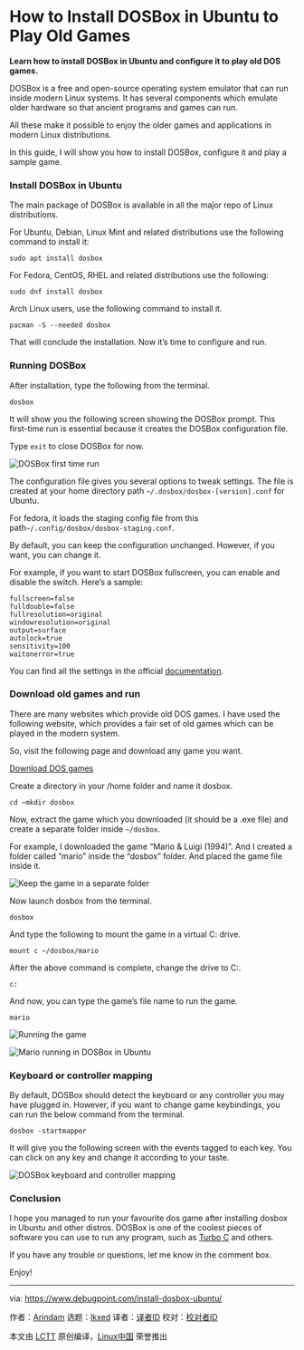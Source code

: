 [#]: subject: "How to Install DOSBox in Ubuntu to Play Old Games"
[#]: via: "https://www.debugpoint.com/install-dosbox-ubuntu/"
[#]: author: "Arindam https://www.debugpoint.com/author/admin1/"
[#]: collector: "lkxed"
[#]: translator: " "
[#]: reviewer: " "
[#]: publisher: " "
[#]: url: " "

How to Install DOSBox in Ubuntu to Play Old Games
======

**Learn how to install DOSBox in Ubuntu and configure it to play old DOS games.**

DOSBox is a free and open-source operating system emulator that can run inside modern Linux systems. It has several components which emulate older hardware so that ancient programs and games can run.

All these make it possible to enjoy the older games and applications in modern Linux distributions.

In this guide, I will show you how to install DOSBox, configure it and play a sample game.

### Install DOSBox in Ubuntu

The main package of DOSBox is available in all the major repo of Linux distributions.

For Ubuntu, Debian, Linux Mint and related distributions use the following command to install it:

```
sudo apt install dosbox
```

For Fedora, CentOS, RHEL and related distributions use the following:

```
sudo dnf install dosbox
```

Arch Linux users, use the following command to install it.

```
pacman -S --needed dosbox
```

That will conclude the installation. Now it’s time to configure and run.

### Running DOSBox

After installation, type the following from the terminal.

```
dosbox
```

It will show you the following screen showing the DOSBox prompt. This first-time run is essential because it creates the DOSBox configuration file.

Type `exit` to close DOSBox for now.

![DOSBox first time run][1]

The configuration file gives you several options to tweak settings. The file is created at your home directory path `~/.dosbox/dosbox-[version].conf` for Ubuntu.

For fedora, it loads the staging config file from this path`~/.config/dosbox/dosbox-staging.conf`.

By default, you can keep the configuration unchanged. However, if you want, you can change it.

For example, if you want to start DOSBox fullscreen, you can enable and disable the switch. Here’s a sample:

```
fullscreen=false
fulldouble=false
fullresolution=original
windowresolution=original
output=surface
autolock=true
sensitivity=100
waitonerror=true
```

You can find all the settings in the official [documentation][2].

### Download old games and run

There are many websites which provide old DOS games. I have used the following website, which provides a fair set of old games which can be played in the modern system.

So, visit the following page and download any game you want.

[Download DOS games][3]

Create a directory in your /home folder and name it dosbox.

```
cd ~mkdir dosbox
```

Now, extract the game which you downloaded (it should be a .exe file) and create a separate folder inside `~/dosbox`.

For example, I downloaded the game “Mario & Luigi (1994)”. And I created a folder called “mario” inside the “dosbox” folder. And placed the game file inside it.

![Keep the game in a separate folder][4]

Now launch dosbox from the terminal.

```
dosbox
```

And type the following to mount the game in a virtual C: drive.

```
mount c ~/dosbox/mario
```

After the above command is complete, change the drive to C:.

```
c:
```

And now, you can type the game’s file name to run the game.

```
mario
```

![Running the game][5]

![Mario running in DOSBox in Ubuntu][6]

### Keyboard or controller mapping

By default, DOSBox should detect the keyboard or any controller you may have plugged in. However, if you want to change game keybindings, you can run the below command from the terminal.

```
dosbox -startmapper
```

It will give you the following screen with the events tagged to each key. You can click on any key and change it according to your taste.

![DOSBox keyboard and controller mapping][7]

### Conclusion

I hope you managed to run your favourite dos game after installing dosbox in Ubuntu and other distros. DOSBox is one of the coolest pieces of software you can use to run any program, such as [Turbo C][8] and others.

If you have any trouble or questions, let me know in the comment box.

Enjoy!

--------------------------------------------------------------------------------

via: https://www.debugpoint.com/install-dosbox-ubuntu/

作者：[Arindam][a]
选题：[lkxed][b]
译者：[译者ID](https://github.com/译者ID)
校对：[校对者ID](https://github.com/校对者ID)

本文由 [LCTT](https://github.com/LCTT/TranslateProject) 原创编译，[Linux中国](https://linux.cn/) 荣誉推出

[a]: https://www.debugpoint.com/author/admin1/
[b]: https://github.com/lkxed
[1]: https://www.debugpoint.com/wp-content/uploads/2023/02/DOSBox-first-time-run.jpg
[2]: https://www.dosbox.com/wiki/Dosbox.conf#Sections
[3]: https://archive.org/details/softwarelibrary_msdos_games?tab=collection
[4]: https://www.debugpoint.com/wp-content/uploads/2023/02/Keep-the-game-in-a-separate-folder.jpg
[5]: https://www.debugpoint.com/wp-content/uploads/2023/02/Running-the-game.jpg
[6]: https://www.debugpoint.com/wp-content/uploads/2023/02/Mario-playing-in-DOSBox-in-Ubuntu.jpg
[7]: https://www.debugpoint.com/wp-content/uploads/2023/02/DOSBOox-keyboard-and-controller-mapping.jpg
[8]: https://www.debugpoint.com/setting-up-dosbox-in-ubuntu-to-run-turbo-c/
